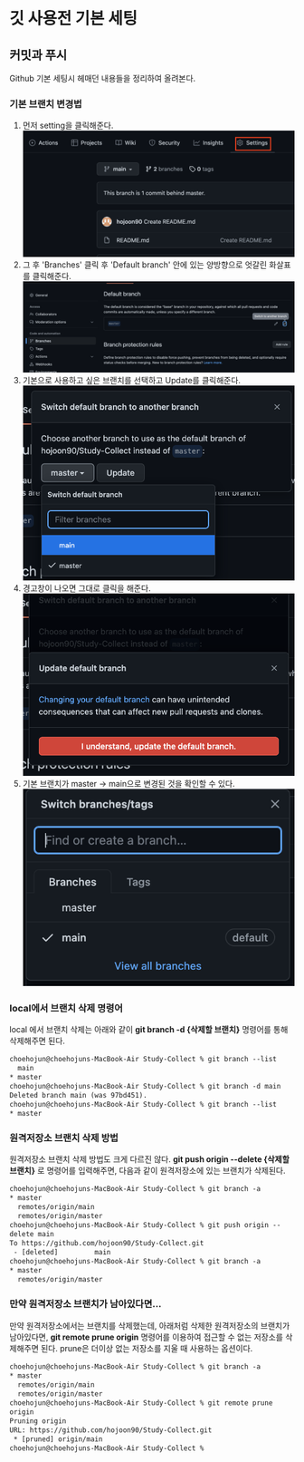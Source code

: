 # 깃 사용전 기본 세팅

## 커밋과 푸시 

Github 기본 세팅시 헤매던 내용들을 정리하여 올려본다.


### 기본 브랜치 변경법
1. 먼저 setting을 클릭해준다.
    ![click_setting](./Images/click_setting.png)
2. 그 후 'Branches' 클릭 후 'Default branch' 안에 있는 양방향으로 엇갈린 화살표를 클릭해준다.
    ![click_branches_set](./Images/click_branches_set.png)
3. 기본으로 사용하고 싶은 브랜치를 선택하고 Update를 클릭해준다.
    ![switch_branch](./Images/switch_branch.png)
4. 경고창이 나오면 그대로 클릭을 해준다.
    ![confirm_click](./Images/confirm_click.png)
5. 기본 브랜치가 master -> main으로 변경된 것을 확인할 수 있다.
    ![change](./Images/change.png)

### local에서 브랜치 삭제 명령어
local 에서 브랜치 삭제는 아래와 같이 **git branch -d {삭제할 브랜치}** 명령어를 통해 삭제해주면 된다.
```
choehojun@choehojuns-MacBook-Air Study-Collect % git branch --list
  main
* master
choehojun@choehojuns-MacBook-Air Study-Collect % git branch -d main
Deleted branch main (was 97bd451).
choehojun@choehojuns-MacBook-Air Study-Collect % git branch --list 
* master
```

### 원격저장소 브랜치 삭제 방법
원격저장소 브랜치 삭제 방법도 크게 다르진 않다.
**git push origin --delete {삭제할 브랜치}** 로 명령어를 입력해주면, 다음과 같이 원격저장소에 있는 브랜치가 삭제된다.
```
choehojun@choehojuns-MacBook-Air Study-Collect % git branch -a
* master
  remotes/origin/main
  remotes/origin/master
choehojun@choehojuns-MacBook-Air Study-Collect % git push origin --delete main
To https://github.com/hojoon90/Study-Collect.git
 - [deleted]         main
choehojun@choehojuns-MacBook-Air Study-Collect % git branch -a                
* master
  remotes/origin/master
```

### 만약 원격저장소 브랜치가 남아있다면...
만약 원격저장소에서는 브랜치를 삭제했는데, 아래처럼 삭제한 원격저장소의 브랜치가 남아있다면, 
**git remote prune origin** 명령어를 이용하여 접근할 수 없는 저장소를 삭제해주면 된다.
prune은 더이상 없는 저장소를 지울 때 사용하는 옵션이다.
```
choehojun@choehojuns-MacBook-Air Study-Collect % git branch -a
* master
  remotes/origin/main
  remotes/origin/master
choehojun@choehojuns-MacBook-Air Study-Collect % git remote prune origin
Pruning origin
URL: https://github.com/hojoon90/Study-Collect.git
 * [pruned] origin/main
choehojun@choehojuns-MacBook-Air Study-Collect % 
```
